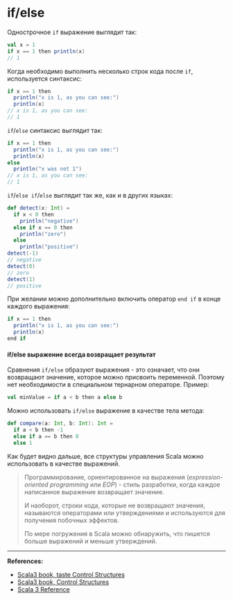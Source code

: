 # if/else

Однострочное `if` выражение выглядит так:

```scala
val x = 1
if x == 1 then println(x)
// 1
```

Когда необходимо выполнить несколько строк кода после `if`, используется синтаксис:

```scala
if x == 1 then
  println("x is 1, as you can see:")
  println(x)
// x is 1, as you can see:
// 1
```

`if`/`else` синтаксис выглядит так:

```scala
if x == 1 then
  println("x is 1, as you can see:")
  println(x)
else
  println("x was not 1")
// x is 1, as you can see:
// 1
```

`if`/`else if`/`else` выглядит так же, как и в других языках:

```scala
def detect(x: Int) = 
  if x < 0 then
    println("negative")
  else if x == 0 then
    println("zero")
  else
    println("positive")
detect(-1)    
// negative    
detect(0) 
// zero 
detect(1) 
// positive 
```

При желании можно дополнительно включить оператор `end if` в конце каждого выражения:

```scala
if x == 1 then
  println("x is 1, as you can see:")
  println(x)
end if
```

#### if/else выражение всегда возвращает результат

Сравнения `if/else` образуют выражения - это означает, что они возвращают значение,  которое можно присвоить переменной.
Поэтому нет необходимости в специальном тернарном операторе.
Пример:

```scala
val minValue = if a < b then a else b
```

Можно использовать `if/else` выражение в качестве тела метода:

```scala
def compare(a: Int, b: Int): Int =
  if a < b then -1
  else if a == b then 0
  else 1
```

Как будет видно дальше, все структуры управления Scala можно использовать в качестве выражений.

> Программирование, ориентированное на выражения (_expression-oriented programming_ или _EOP_) -
> стиль разработки, когда каждое написанное выражение возвращает значение.
>
> И наоборот, строки кода, которые не возвращают значения, называются операторами или утверждениями
> и используются для получения побочных эффектов.
>
> По мере погружения в Scala можно обнаружить, что пишется больше выражений и меньше утверждений.


---

**References:**
- [Scala3 book, taste Control Structures](https://docs.scala-lang.org/scala3/book/taste-control-structures.html)
- [Scala3 book, Control Structures](https://docs.scala-lang.org/scala3/book/control-structures.html)
- [Scala 3 Reference](https://docs.scala-lang.org/scala3/reference/changed-features/match-syntax.html)
